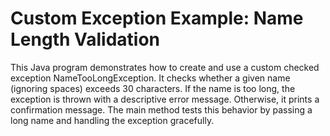 # Custom Exception Example: Name Length Validation
This Java program demonstrates how to create and use a custom checked exception NameTooLongException.
It checks whether a given name (ignoring spaces) exceeds 30 characters.
If the name is too long, the exception is thrown with a descriptive error message. 
Otherwise, it prints a confirmation message. 
The main method tests this behavior by passing a long name and handling the exception gracefully.